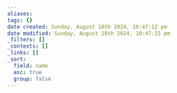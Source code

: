 ```yaml
---
aliases: 
tags: {}
date created: Sunday, August 18th 2024, 10:47:12 pm
date modified: Sunday, August 18th 2024, 10:47:15 pm
_filters: []
_contexts: []
_links: []
_sort:
  field: name
  asc: true
  group: false
---
```

